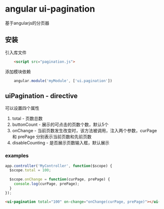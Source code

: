 # angular ui-pagination
基于angularjs的分页器

## 安装
引入库文件

```html
	<script src="pagination.js">
```

添加模块依赖

```javascript
	angular.module('myModule', ['ui.pagination'])
```

## uiPagination - directive
可以设置四个属性

1. total - 页数总数
2. buttonCount - 展示的可点击的页数个数，默认5个
3. onChange - 当前页数发生改变时，该方法被调用，注入两个参数，curPage 和 prePage 分别表示当前页数和先前页数
4. disableCounting - 是否展示页数输入框，默认展示

### examples
```javascript
app.controller('MyController', function($scope) {
  $scope.total = 100;
  
  $scope.onChange = function(curPage, prePage) {
    console.log(curPage, prePage);
  }
});
```

```html
<ui-pagination total="100" on-change="onChange(curPage, prePage)"></ui-pagination>
```